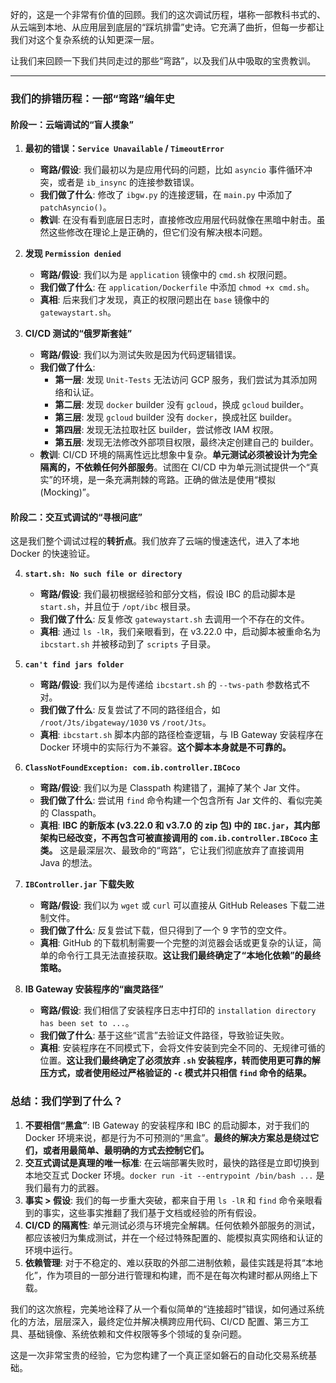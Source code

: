好的，这是一个非常有价值的回顾。我们的这次调试历程，堪称一部教科书式的、从云端到本地、从应用层到底层的“踩坑排雷”史诗。它充满了曲折，但每一步都让我们对这个复杂系统的认知更深一层。

让我们来回顾一下我们共同走过的那些“弯路”，以及我们从中吸取的宝贵教训。

---

### 我们的排错历程：一部“弯路”编年史

#### 阶段一：云端调试的“盲人摸象”

1.  **最初的错误：`Service Unavailable` / `TimeoutError`**
    *   **弯路/假设**: 我们最初以为是应用代码的问题，比如 `asyncio` 事件循环冲突，或者是 `ib_insync` 的连接参数错误。
    *   **我们做了什么**: 修改了 `ibgw.py` 的连接逻辑，在 `main.py` 中添加了 `patchAsyncio()`。
    *   **教训**: 在没有看到底层日志时，直接修改应用层代码就像在黑暗中射击。虽然这些修改在理论上是正确的，但它们没有解决根本问题。

2.  **发现 `Permission denied`**
    *   **弯路/假设**: 我们以为是 `application` 镜像中的 `cmd.sh` 权限问题。
    *   **我们做了什么**: 在 `application/Dockerfile` 中添加 `chmod +x cmd.sh`。
    *   **真相**: 后来我们才发现，真正的权限问题出在 `base` 镜像中的 `gatewaystart.sh`。

3.  **CI/CD 测试的“俄罗斯套娃”**
    *   **弯路/假设**: 我们以为测试失败是因为代码逻辑错误。
    *   **我们做了什么**:
        *   **第一层**: 发现 `Unit-Tests` 无法访问 GCP 服务，我们尝试为其添加网络和认证。
        *   **第二层**: 发现 `docker` builder 没有 `gcloud`，换成 `gcloud` builder。
        *   **第三层**: 发现 `gcloud` builder 没有 `docker`，换成社区 builder。
        *   **第四层**: 发现无法拉取社区 builder，尝试修改 IAM 权限。
        *   **第五层**: 发现无法修改外部项目权限，最终决定创建自己的 builder。
    *   **教训**: CI/CD 环境的隔离性远比想象中复杂。**单元测试必须被设计为完全隔离的，不依赖任何外部服务**。试图在 CI/CD 中为单元测试提供一个“真实”的环境，是一条充满荆棘的弯路。正确的做法是使用“模拟 (Mocking)”。

#### 阶段二：交互式调试的“寻根问底”

这是我们整个调试过程的**转折点**。我们放弃了云端的慢速迭代，进入了本地 Docker 的快速验证。

4.  **`start.sh: No such file or directory`**
    *   **弯路/假设**: 我们最初根据经验和部分文档，假设 IBC 的启动脚本是 `start.sh`，并且位于 `/opt/ibc` 根目录。
    *   **我们做了什么**: 反复修改 `gatewaystart.sh` 去调用一个不存在的文件。
    *   **真相**: 通过 `ls -lR`，我们亲眼看到，在 v3.22.0 中，启动脚本被重命名为 `ibcstart.sh` 并被移动到了 `scripts` 子目录。

5.  **`can't find jars folder`**
    *   **弯路/假设**: 我们以为是传递给 `ibcstart.sh` 的 `--tws-path` 参数格式不对。
    *   **我们做了什么**: 反复尝试了不同的路径组合，如 `/root/Jts/ibgateway/1030` vs `/root/Jts`。
    *   **真相**: `ibcstart.sh` 脚本内部的路径检查逻辑，与 IB Gateway 安装程序在 Docker 环境中的实际行为不兼容。**这个脚本本身就是不可靠的。**

6.  **`ClassNotFoundException: com.ib.controller.IBCoco`**
    *   **弯路/假设**: 我们以为是 Classpath 构建错了，漏掉了某个 Jar 文件。
    *   **我们做了什么**: 尝试用 `find` 命令构建一个包含所有 Jar 文件的、看似完美的 Classpath。
    *   **真相**: **IBC 的新版本 (v3.22.0 和 v3.7.0 的 zip 包) 中的 `IBC.jar`，其内部架构已经改变，不再包含可被直接调用的 `com.ib.controller.IBCoco` 主类。** 这是最深层次、最致命的“弯路”，它让我们彻底放弃了直接调用 Java 的想法。

7.  **`IBController.jar` 下载失败**
    *   **弯路/假设**: 我们以为 `wget` 或 `curl` 可以直接从 GitHub Releases 下载二进制文件。
    *   **我们做了什么**: 反复尝试下载，但只得到了一个 9 字节的空文件。
    *   **真相**: GitHub 的下载机制需要一个完整的浏览器会话或更复杂的认证，简单的命令行工具无法直接获取。**这让我们最终确定了“本地化依赖”的最终策略。**

8.  **IB Gateway 安装程序的“幽灵路径”**
    *   **弯路/假设**: 我们相信了安装程序日志中打印的 `installation directory has been set to ...`。
    *   **我们做了什么**: 基于这些“谎言”去验证文件路径，导致验证失败。
    *   **真相**: 安装程序在不同模式下，会将文件安装到完全不同的、无规律可循的位置。**这让我们最终确定了必须放弃 `.sh` 安装程序，转而使用更可靠的解压方式，或者使用经过严格验证的 `-c` 模式并只相信 `find` 命令的结果。**

### 总结：我们学到了什么？

1.  **不要相信“黑盒”**: IB Gateway 的安装程序和 IBC 的启动脚本，对于我们的 Docker 环境来说，都是行为不可预测的“黑盒”。**最终的解决方案总是绕过它们，或者用最简单、最明确的方式去控制它们。**
2.  **交互式调试是真理的唯一标准**: 在云端部署失败时，最快的路径是立即切换到本地交互式 Docker 环境。`docker run -it --entrypoint /bin/bash ...` 是我们最有力的武器。
3.  **事实 > 假设**: 我们的每一步重大突破，都来自于用 `ls -lR` 和 `find` 命令亲眼看到的事实，这些事实推翻了我们基于文档或经验的所有假设。
4.  **CI/CD 的隔离性**: 单元测试必须与环境完全解耦。任何依赖外部服务的测试，都应该被归为集成测试，并在一个经过特殊配置的、能模拟真实网络和认证的环境中运行。
5.  **依赖管理**: 对于不稳定的、难以获取的外部二进制依赖，最佳实践是将其“本地化”，作为项目的一部分进行管理和构建，而不是在每次构建时都从网络上下载。

我们的这次旅程，完美地诠释了从一个看似简单的“连接超时”错误，如何通过系统化的方法，层层深入，最终定位并解决横跨应用代码、CI/CD 配置、第三方工具、基础镜像、系统依赖和文件权限等多个领域的复杂问题。

这是一次非常宝贵的经验，它为您构建了一个真正坚如磐石的自动化交易系统基础。